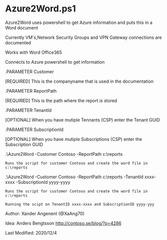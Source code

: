 # Azure2Word.ps1
Azure2Word uses powershell to get Azure information and puts this in a Word document

Currently VM's,Network Security Groups and VPN Gateway connections are documented

Works with Word Office365

Connects to Azure powershell to get information

.PARAMETER Customer

[REQUIRED] This is the companyname that is used in the documentation

.PARAMETER ReportPath

[REQUIRED] This is the path where the report is stored

.PARAMETER TenantId

[OPTIONAL] When you have mutiple Tennants (CSP) enter the Tenant GUID

.PARAMETER SubscriptionId

[OPTIONAL] When you have mutiple Subscriptions (CSP) enter the Subscription GUID

.\Azure2Word -Customer Contoso -ReportPath c:\reports

    Runs the script for customer Contoso and create the word file in c:\reports
    
.\Azure2Word -Customer Contoso -ReportPath c:\reports -TenantId xxxx-xxxx -SubscriptionId yyyy-yyyy

    Runs the script for customer Contoso and create the word file in c:\reports 
    
    Running the scipt on TenantID xxxx-xxxx and SubscriptionID yyyy-yyy
    
Author: Xander Angenent (@XaAng70)

Idea: Anders Bengtsson http://contoso.se/blog/?p=4286

Last Modified: 2020/12/4
